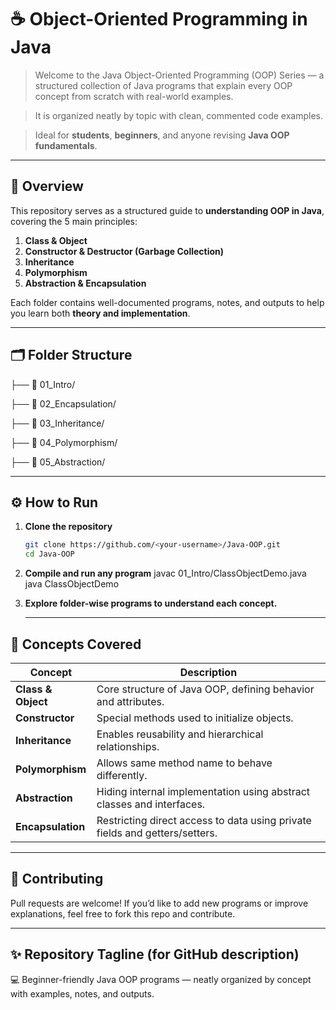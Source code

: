 # ☕ Object-Oriented Programming in Java  

> Welcome to the Java Object-Oriented Programming (OOP) Series — a structured collection of Java programs that explain every OOP concept from scratch with real-world examples.

> It is organized neatly by topic with clean, commented code examples.
  
> Ideal for **students**, **beginners**, and anyone revising **Java OOP fundamentals**.

---

## 🧭 Overview  

This repository serves as a structured guide to **understanding OOP in Java**, covering the 5 main principles:  
1. **Class & Object**  
2. **Constructor & Destructor (Garbage Collection)**  
3. **Inheritance**  
4. **Polymorphism**  
5. **Abstraction & Encapsulation**

Each folder contains well-documented programs, notes, and outputs to help you learn both **theory and implementation**.

---

## 🗂 Folder Structure 


├── 📁 01_Intro/

├── 📁 02_Encapsulation/

├── 📁 03_Inheritance/

├── 📁 04_Polymorphism/

├── 📁 05_Abstraction/


---

## ⚙️ How to Run  

1. **Clone the repository**  
   ```bash
   git clone https://github.com/<your-username>/Java-OOP.git
   cd Java-OOP
   
2. **Compile and run any program**
   javac 01_Intro/ClassObjectDemo.java
   java ClassObjectDemo

3. **Explore folder-wise programs to understand each concept.**

   ---

## 🧠 Concepts Covered

| Concept            | Description                                                                 |
| ------------------ | --------------------------------------------------------------------------- |
| **Class & Object** | Core structure of Java OOP, defining behavior and attributes.               |
| **Constructor**    | Special methods used to initialize objects.                                 |
| **Inheritance**    | Enables reusability and hierarchical relationships.                         |
| **Polymorphism**   | Allows same method name to behave differently.                              |
| **Abstraction**    | Hiding internal implementation using abstract classes and interfaces.       |
| **Encapsulation**  | Restricting direct access to data using private fields and getters/setters. |

---

## 🤝 Contributing

Pull requests are welcome!
If you’d like to add new programs or improve explanations, feel free to fork this repo and contribute.

---

## ✨ Repository Tagline (for GitHub description)

💻 Beginner-friendly Java OOP programs — neatly organized by concept with examples, notes, and outputs.

